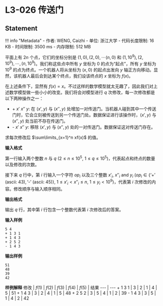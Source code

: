 
# L3-026 传送门

## Statement

!!! info "Metadata"
    - 作者: WENG, Caizhi
    - 单位: 浙江大学
    - 代码长度限制: 16 KB
    - 时间限制: 3500 ms
    - 内存限制: 512 MB

平面上有 $2n$ 个点，它们的坐标分别是 $(1, 0), (2, 0), \cdots (n, 0)$ 和 $(1, 10^9), (2, 10^9), \cdots, (n, 10^9)$。我们称这些点中所有 $y$ 坐标为 $0$ 的点为“起点”，所有 $y$ 坐标为 $10^9$ 的点为终点。一个机器人将从坐标为 $(x, 0)$ 的起点出发向 $y$ 轴正方向移动。显然，该机器人最后会到达某个终点，我们设该终点的 $x$ 坐标为 $f(x)$。

在上述条件下，显然有 $f(x) = x$。不过这样的数学模型就太无趣了，因此我们对上述数学模型做一些小小的改变。我们将会对模型进行 $q$ 次修改，每一次修改都是以下两种操作之一：

* \+ $x'$ $x''$ $y$: 在 $(x', y)$ 与 $(x'', y)$ 处增加一对传送门。当机器人碰到其中一个传送门时，它会立刻被传送到另一个传送门处。数据保证进行该操作时，$(x', y)$ 与 $(x'', y)$ 处当前不存在传送门。
* \- $x'$ $x''$ $y$: 移除 $(x', y)$ 与 $(x'', y)$ 处的一对传送门。数据保证这对传送门存在。

求每次修改后 $\sum\limits_{x=1}^n xf(x)$ 的值。

**输入格式**

第一行输入两个整数 $n$ 与 $q$ ($2 \le n \le 10^5$, $1 \le q \le 10^5$)，代表起点和终点的数量以及修改的次数。

接下来 $q$ 行中，第 $i$ 行输入一个字符 $op_i$ 以及三个整数 $x'_i$, $x''_i$ and $y_i$ ($op_i \in \{\text{`+' (ascii: 43)}, \text{`-' (ascii: 45)}\}$, $1 \le x'_i < x''_i \le n$, $1 \le y_i < 10^9$)，代表第 $i$ 次修改的内容。修改顺序与输入顺序相同。

**输出格式**

输出 $q$ 行，其中第 $i$ 行包含一个整数代表第 $i$ 次修改后的答案。

**输入样例**
```plaintext
5 4
+ 1 3 1
+ 1 4 3
+ 2 5 2
- 1 4 3
```

**输出样例**
```plaintext
51
48
39
42
```

**样例解释**
修改 | $f(1)$ | $f(2)$ | $f(3)$ | $f(4)$ | $f(5)$ | 结果
--- | ---
\+ 1 3 1 | 3 | 2 | 1 | 4 | 5 | 51
\+ 1 4 3 | 3 | 2 | 4 | 1 | 5 | 48
\+ 2 5 2 | 3 | 5 | 4 | 1 | 2 | 39
\- 1 4 3 | 3 | 5 | 1 | 4 | 2 | 42

